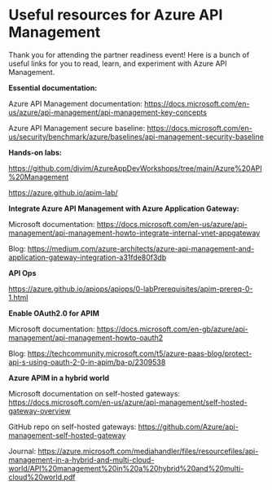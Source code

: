 # Useful resources for Azure API Management
Thank you for attending the partner readiness event! Here is a bunch of useful links for you to read, learn, and experiment with Azure API Management. 

**Essential documentation:**

Azure API Management documentation: https://docs.microsoft.com/en-us/azure/api-management/api-management-key-concepts

Azure API Management secure baseline: https://docs.microsoft.com/en-us/security/benchmark/azure/baselines/api-management-security-baseline

**Hands-on labs:**

https://github.com/divim/AzureAppDevWorkshops/tree/main/Azure%20API%20Management

https://azure.github.io/apim-lab/

**Integrate Azure API Management with Azure Application Gateway:**

Microsoft documentation: https://docs.microsoft.com/en-us/azure/api-management/api-management-howto-integrate-internal-vnet-appgateway

Blog: https://medium.com/azure-architects/azure-api-management-and-application-gateway-integration-a31fde80f3db

**API Ops**

https://azure.github.io/apiops/apiops/0-labPrerequisites/apim-prereq-0-1.html

**Enable OAuth2.0 for APIM**

Microsoft documentation: https://docs.microsoft.com/en-gb/azure/api-management/api-management-howto-oauth2

Blog: https://techcommunity.microsoft.com/t5/azure-paas-blog/protect-api-s-using-oauth-2-0-in-apim/ba-p/2309538

**Azure APIM in a hybrid world**

Microsoft documentation on self-hosted gateways: https://docs.microsoft.com/en-us/azure/api-management/self-hosted-gateway-overview

GitHub repo on self-hosted gateways: https://github.com/Azure/api-management-self-hosted-gateway

Journal: https://azure.microsoft.com/mediahandler/files/resourcefiles/api-management-in-a-hybrid-and-multi-cloud-world/API%20management%20in%20a%20hybrid%20and%20multi-cloud%20world.pdf
